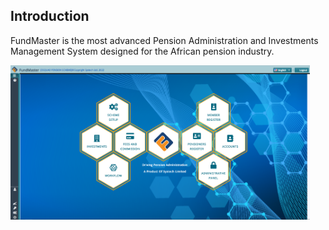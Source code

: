 ## Introduction

FundMaster is the most advanced Pension Administration and Investments Management System designed for the African
pension industry.

<img  alt="FundMaster" width="95%" height="auto"  class="center"  src="../media/landingpage.png">  